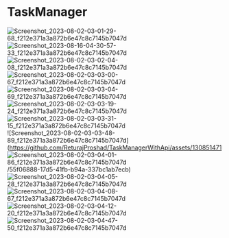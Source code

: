 # TaskManager
![Screenshot_2023-08-02-03-01-29-68_f212e371a3a872b6e47c8c7145b7047d](https://github.com/ReturajProshad/TaskManagerWithApi/assets/130851471/3ba1ba85-55b9-4c92-ace8-eb9cd2797716)
![Screenshot_2023-08-16-04-30-57-33_f212e371a3a872b6e47c8c7145b7047d](https://github.com/ReturajProshad/TaskManagerWithApi/assets/130851471/6901445b-f32c-4c8a-99b8-5356b366d514)
![Screenshot_2023-08-02-03-02-04-08_f212e371a3a872b6e47c8c7145b7047d](https://github.com/ReturajProshad/TaskManagerWithApi/assets/130851471/81640e47-e52a-48b8-8d99-fb9a400a2cf8)
![Screenshot_2023-08-02-03-03-00-67_f212e371a3a872b6e47c8c7145b7047d](https://github.com/ReturajProshad/TaskManagerWithApi/assets/130851471/836bd932-97f4-486f-8c46-0dc76b2b61f9)
![Screenshot_2023-08-02-03-03-04-69_f212e371a3a872b6e47c8c7145b7047d](https://github.com/ReturajProshad/TaskManagerWithApi/assets/130851471/c992ffc0-a32b-4357-9509-14346fbdce4c)
![Screenshot_2023-08-02-03-03-19-24_f212e371a3a872b6e47c8c7145b7047d](https://github.com/ReturajProshad/TaskManagerWithApi/assets/130851471/9c9571ec-cc3b-4b3f-a1db-5e82953f8f94)
![Screenshot_2023-08-02-03-03-31-15_f212e371a3a872b6e47c8c7145b7047d](https://github.com/ReturajProshad/TaskManagerWithApi/assets/130851471/09798111-f905-4b03-9114-f8361c101085)
![Screenshot_2023-08-02-03-03-48-89_f212e371a3a872b6e47c8c7145b7047d](https://github.com/ReturajProshad/TaskManagerWithApi/assets/130851471
![Screenshot_2023-08-02-03-04-01-86_f212e371a3a872b6e47c8c7145b7047d](https://github.com/ReturajProshad/TaskManagerWithApi/assets/130851471/9487b332-2af5-48d5-ae9e-d829c8d782d0)
/55f06888-17d5-41fb-b94a-337bc1ab7ecb)
![Screenshot_2023-08-02-03-04-05-28_f212e371a3a872b6e47c8c7145b7047d](https://github.com/ReturajProshad/TaskManagerWithApi/assets/130851471/c0bd4f64-eb21-4948-9118-698c96fb8c73)
![Screenshot_2023-08-02-03-04-08-67_f212e371a3a872b6e47c8c7145b7047d](https://github.com/ReturajProshad/TaskManagerWithApi/assets/130851471/c08489e8-7559-439c-bb12-1b0f0d099535)
![Screenshot_2023-08-02-03-04-12-20_f212e371a3a872b6e47c8c7145b7047d](https://github.com/ReturajProshad/TaskManagerWithApi/assets/130851471/10cb4e95-95cb-4b63-878f-9a2cd28bc88d)
![Screenshot_2023-08-02-03-04-47-50_f212e371a3a872b6e47c8c7145b7047d](https://github.com/ReturajProshad/TaskManagerWithApi/assets/130851471/b7158ebc-4429-446b-b211-44bcb0c216f2)
